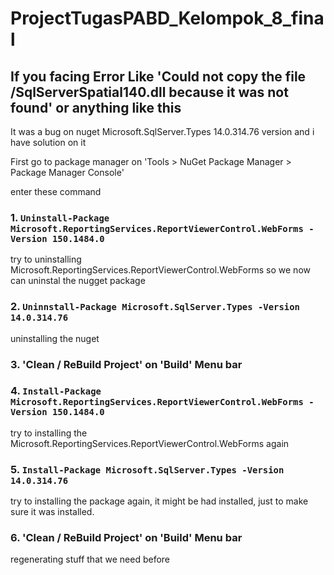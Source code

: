 # ProjectTugasPABD_Kelompok_8_final

## If you facing Error Like	'Could not copy the file <your directory>/SqlServerSpatial140.dll because it was not found' or anything like this

It was a bug on nuget Microsoft.SqlServer.Types 14.0.314.76 version and i have solution on it

First go to package manager on 'Tools > NuGet Package Manager > Package Manager Console'

enter these command

### 1. `Uninstall-Package Microsoft.ReportingServices.ReportViewerControl.WebForms -Version 150.1484.0`

try to uninstalling Microsoft.ReportingServices.ReportViewerControl.WebForms so we now can uninstal the nugget package

### 2. `Uninnstall-Package Microsoft.SqlServer.Types -Version 14.0.314.76`

uninstalling the nuget

### 3. 'Clean / ReBuild Project' on 'Build' Menu bar

### 4. `Install-Package Microsoft.ReportingServices.ReportViewerControl.WebForms -Version 150.1484.0`

try to installing the Microsoft.ReportingServices.ReportViewerControl.WebForms again

### 5. `Install-Package Microsoft.SqlServer.Types -Version 14.0.314.76`

try to installing the package again, it might be had installed, just to make sure it was installed.

### 6. 'Clean / ReBuild Project' on 'Build' Menu bar

regenerating stuff that we need before
